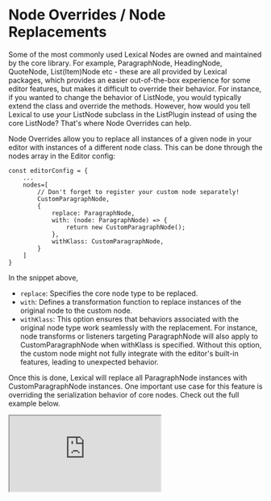 

# Node Overrides / Node Replacements

Some of the most commonly used Lexical Nodes are owned and maintained by the core library. For example, ParagraphNode, HeadingNode, QuoteNode, List(Item)Node etc - these are all provided by Lexical packages, which provides an easier out-of-the-box experience for some editor features, but makes it difficult to override their behavior. For instance, if you wanted to change the behavior of ListNode, you would typically extend the class and override the methods. However, how would you tell Lexical to use *your* ListNode subclass in the ListPlugin instead of using the core ListNode? That's where Node Overrides can help.

Node Overrides allow you to replace all instances of a given node in your editor with instances of a different node class. This can be done through the nodes array in the Editor config:

```
const editorConfig = {
    ...
    nodes=[
        // Don't forget to register your custom node separately!
        CustomParagraphNode,
        {
            replace: ParagraphNode,
            with: (node: ParagraphNode) => {
                return new CustomParagraphNode();
            },
            withKlass: CustomParagraphNode,
        }
    ]
}
```
In the snippet above,
- `replace`: Specifies the core node type to be replaced. 
- `with`: Defines a transformation function to replace instances of the original node to the custom node.  
- `withKlass`: This option ensures that behaviors associated with the original node type work seamlessly with the replacement. For instance, node transforms or listeners targeting ParagraphNode will also apply to CustomParagraphNode when withKlass is specified. Without this option, the custom node might not fully integrate with the editor's built-in features, leading to unexpected behavior.

Once this is done, Lexical will replace all ParagraphNode instances with CustomParagraphNode instances. One important use case for this feature is overriding the serialization behavior of core nodes. Check out the full example below.

<iframe src="https://codesandbox.io/embed/ecstatic-maxwell-kw5utu?fontsize=14&hidenavigation=1&module=/src/Editor.js,/src/plugins/CollapsiblePlugin.ts,/src/nodes/CollapsibleContainerNode.ts&theme=dark&view=split"
     style={{width:'100%', height:'700px', border:0, borderRadius:'4px', overflow:'hidden'}}
     title="lexical-collapsible-container-plugin-example"
     allow="accelerometer; ambient-light-sensor; camera; encrypted-media; geolocation; gyroscope; hid; microphone; midi; payment; usb; vr; xr-spatial-tracking"
     sandbox="allow-forms allow-modals allow-popups allow-popups-to-escape-sandbox allow-presentation allow-same-origin allow-scripts"
></iframe>
